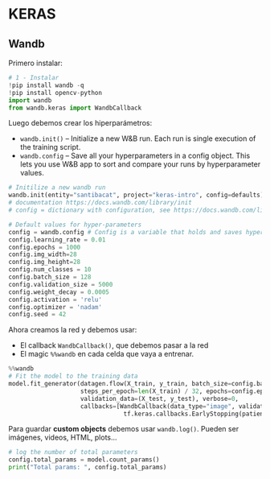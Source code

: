 # KERAS
## Wandb

Primero instalar:

```python
# 1 - Instalar
!pip install wandb -q
!pip install opencv-python
import wandb
from wandb.keras import WandbCallback
```

Luego debemos crear los hiperparámetros:

* `wandb.init()` – Initialize a new W&B run. Each run is single execution of the training script.
* `wandb.config` – Save all your hyperparameters in a config object. This lets you use W&B app to sort and compare your runs by hyperparameter values.

```python
# Initilize a new wandb run
wandb.init(entity="santibacat", project="keras-intro", config=defaults)
# documentation https://docs.wandb.com/library/init
# config = dictionary with configuration, see https://docs.wandb.com/library/config

# Default values for hyper-parameters
config = wandb.config # Config is a variable that holds and saves hyperparameters and inputs
config.learning_rate = 0.01
config.epochs = 1000
config.img_width=28
config.img_height=28
config.num_classes = 10
config.batch_size = 128
config.validation_size = 5000
config.weight_decay = 0.0005
config.activation = 'relu'
config.optimizer = 'nadam'
config.seed = 42
```

Ahora creamos la red y debemos usar:

* El callback `WandbCallback()`, que debemos pasar a la red
* El magic `%%wandb` en cada celda que vaya a entrenar.

```python
%%wandb
# Fit the model to the training data
model.fit_generator(datagen.flow(X_train, y_train, batch_size=config.batch_size),
                    steps_per_epoch=len(X_train) / 32, epochs=config.epochs,
                    validation_data=(X_test, y_test), verbose=0,
                    callbacks=[WandbCallback(data_type="image", validation_data=(X_test, y_test), labels=character_names),
                                tf.keras.callbacks.EarlyStopping(patience=10, restore_best_weights=True)])
```

Para guardar **custom objects** debemos usar `wandb.log()`. Pueden ser imágenes, videos, HTML, plots...

```python
# log the number of total parameters
config.total_params = model.count_params()
print("Total params: ", config.total_params)


```
